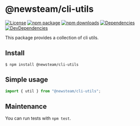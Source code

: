 # @newsteam/cli-utils

[![License](https://img.shields.io/npm/l/@newsteam/cli-utils.svg)](https://github.com/feight/packages/blob/master/LICENSE)
[![npm package](https://img.shields.io/npm/v/@newsteam/cli-utils/latest.svg)](https://www.npmjs.com/package/@newsteam/cli-utils)
[![npm downloads](https://img.shields.io/npm/dm/@newsteam/cli-utils.svg)](https://www.npmjs.com/package/@newsteam/cli-utils)
[![Dependencies](https://img.shields.io/david/feight/packages.svg?path=packages%2Futils)](https://david-dm.org/feight/packages?path=cli-utils)
[![DevDependencies](https://img.shields.io/david/feight/packages.svg?path=packages%2Futils)](https://david-dm.org/feight/packages?type=dev&path=cli-utils)

This package provides a collection of cli utils.

## Install

```
$ npm install @newsteam/cli-utils
```
## Simple usage

```js
import { util } from "@newsteam/cli-utils";

```
## Maintenance

You can run tests with `npm test`.

